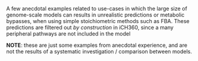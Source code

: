 A few anecdotal examples related to use-cases in which the large size of genome-scale models can results in unrealistic predictions or metabolic bypasses, when using simple stoichiometric methods such as FBA. These predictions are filtered out _by construction_ in iCH360, since a many peripheral pathways are not included in the model

**NOTE**: these are just some examples from anecdotal experience, and are not the results of a systematic investigation / comparison between models.